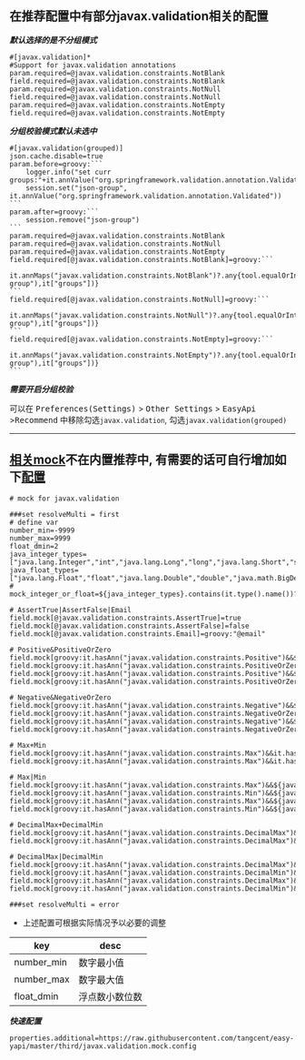 ## 在推荐配置中有部分javax.validation相关的配置

***默认选择的是不分组模式***

```properties
#[javax.validation]*
#Support for javax.validation annotations
param.required=@javax.validation.constraints.NotBlank
field.required=@javax.validation.constraints.NotBlank
param.required=@javax.validation.constraints.NotNull
field.required=@javax.validation.constraints.NotNull
param.required=@javax.validation.constraints.NotEmpty
field.required=@javax.validation.constraints.NotEmpty
```

***分组校验模式默认未选中***

``````properties
#[javax.validation(grouped)]
json.cache.disable=true
param.before=groovy:```
    logger.info("set curr groups:"+it.annValue("org.springframework.validation.annotation.Validated"))
    session.set("json-group", it.annValue("org.springframework.validation.annotation.Validated"))
```
param.after=groovy:```
    session.remove("json-group")
```
param.required=@javax.validation.constraints.NotBlank
param.required=@javax.validation.constraints.NotNull
param.required=@javax.validation.constraints.NotEmpty
field.required[@javax.validation.constraints.NotBlank]=groovy:```
    it.annMaps("javax.validation.constraints.NotBlank")?.any{tool.equalOrIntersect(session.get("json-group"),it["groups"])}
```
field.required[@javax.validation.constraints.NotNull]=groovy:```
    it.annMaps("javax.validation.constraints.NotNull")?.any{tool.equalOrIntersect(session.get("json-group"),it["groups"])}
```
field.required[@javax.validation.constraints.NotEmpty]=groovy:```
    it.annMaps("javax.validation.constraints.NotEmpty")?.any{tool.equalOrIntersect(session.get("json-group"),it["groups"])}
```
``````

***需要开启分组校验***

可以在 <kbd>Preferences(Settings)</kbd> > <kbd>Other Settings</kbd> > <kbd>EasyApi</kbd> ><kbd>Recommend</kbd> 中移除勾选`javax.validation`, 勾选`javax.validation(grouped)`

---

## [相关mock](https://github.com/tangcent/easy-yapi/blob/master/third/javax.validation.mock.config)不在内置推荐中, 有需要的话可自行增加如下[配置](/setting/index.html)

```properties
# mock for javax.validation

###set resolveMulti = first
# define var
number_min=-9999
number_max=9999
float_dmin=2
java_integer_types=["java.lang.Integer","int","java.lang.Long","long","java.lang.Short","short","java.math.BigInteger"]
java_float_types=["java.lang.Float","float","java.lang.Double","double","java.math.BigDecimal"]
# mock_integer_or_float=${java_integer_types}.contains(it.type().name())?"@integer":"@float"

# AssertTrue|AssertFalse|Email
field.mock[@javax.validation.constraints.AssertTrue]=true
field.mock[@javax.validation.constraints.AssertFalse]=false
field.mock[@javax.validation.constraints.Email]=groovy:"@email"

# Positive&PositiveOrZero
field.mock[groovy:it.hasAnn("javax.validation.constraints.Positive")&&${java_integer_types}.contains(it.jsonType().name())]=groovy:"@integer(1,${number_max})"
field.mock[groovy:it.hasAnn("javax.validation.constraints.PositiveOrZero")&&${java_integer_types}.contains(it.jsonType().name())]=groovy:"@integer(0,${number_max})"
field.mock[groovy:it.hasAnn("javax.validation.constraints.Positive")&&${java_float_types}.contains(it.jsonType().name())]=groovy:"@float(0.01,${number_max},${float_dmin})"
field.mock[groovy:it.hasAnn("javax.validation.constraints.PositiveOrZero")&&${java_float_types}.contains(it.jsonType().name())]=groovy:"@float(0,${number_max},${float_dmin})"

# Negative&NegativeOrZero
field.mock[groovy:it.hasAnn("javax.validation.constraints.Negative")&&${java_integer_types}.contains(it.jsonType().name())]=groovy:"@integer(${number_min},-1)"
field.mock[groovy:it.hasAnn("javax.validation.constraints.NegativeOrZero")&&${java_integer_types}.contains(it.jsonType().name())]=groovy:"@integer(${number_min},0)"
field.mock[groovy:it.hasAnn("javax.validation.constraints.Negative")&&${java_float_types}.contains(it.jsonType().name())]=groovy:"@float(${number_min},0.01,${float_dmin})"
field.mock[groovy:it.hasAnn("javax.validation.constraints.NegativeOrZero")&&${java_float_types}.contains(it.jsonType().name())]=groovy:"@float(${number_min},0,${float_dmin})"

# Max+Min
field.mock[groovy:it.hasAnn("javax.validation.constraints.Max")&&it.hasAnn("javax.validation.constraints.Min")&&${java_integer_types}.contains(it.jsonType().name())]=groovy:"@integer("+it.ann("javax.validation.constraints.Min")+","+it.ann("javax.validation.constraints.Max")+")"
field.mock[groovy:it.hasAnn("javax.validation.constraints.Max")&&it.hasAnn("javax.validation.constraints.Min")&&${java_float_types}.contains(it.jsonType().name())]=groovy:"@float("+it.ann("javax.validation.constraints.Min")+","+it.ann("javax.validation.constraints.Max")+",${float_dmin})"

# Max|Min
field.mock[groovy:it.hasAnn("javax.validation.constraints.Max")&&${java_integer_types}.contains(it.jsonType().name())]=groovy:"@integer(0,"+it.ann("javax.validation.constraints.Max")+")"
field.mock[groovy:it.hasAnn("javax.validation.constraints.Min")&&${java_integer_types}.contains(it.jsonType().name())]=groovy:"@integer("+it.ann("javax.validation.constraints.Min")+")"
field.mock[groovy:it.hasAnn("javax.validation.constraints.Max")&&${java_float_types}.contains(it.jsonType().name())]=groovy:"@float(0,"+it.ann("javax.validation.constraints.Max")+")"
field.mock[groovy:it.hasAnn("javax.validation.constraints.Min")&&${java_float_types}.contains(it.jsonType().name())]=groovy:"@float("+it.ann("javax.validation.constraints.Min")+")"

# DecimalMax+DecimalMin
field.mock[groovy:it.hasAnn("javax.validation.constraints.DecimalMax")&&it.hasAnn("javax.validation.constraints.DecimalMin")&&${java_integer_types}.contains(it.jsonType().name())]=groovy:"@integer("+it.ann("javax.validation.constraints.DecimalMin")+","+it.ann("javax.validation.constraints.DecimalMax")+")"
field.mock[groovy:it.hasAnn("javax.validation.constraints.DecimalMax")&&it.hasAnn("javax.validation.constraints.DecimalMin")&&${java_float_types}.contains(it.jsonType().name())]=groovy:"@float("+it.ann("javax.validation.constraints.DecimalMin")+","+it.ann("javax.validation.constraints.DecimalMax")+",${float_dmin})"

# DecimalMax|DecimalMin
field.mock[groovy:it.hasAnn("javax.validation.constraints.DecimalMax")&&${java_integer_types}.contains(it.jsonType().name())]=groovy:"@integer(0,"+it.ann("javax.validation.constraints.DecimalMax")+")"
field.mock[groovy:it.hasAnn("javax.validation.constraints.DecimalMin")&&${java_integer_types}.contains(it.jsonType().name())]=groovy:"@integer("+it.ann("javax.validation.constraints.DecimalMin")+")"
field.mock[groovy:it.hasAnn("javax.validation.constraints.DecimalMax")&&${java_float_types}.contains(it.jsonType().name())]=groovy:"@float(0,"+it.ann("javax.validation.constraints.DecimalMax")+",${float_dmin})"
field.mock[groovy:it.hasAnn("javax.validation.constraints.DecimalMin")&&${java_float_types}.contains(it.jsonType().name())]=groovy:"@float("+it.ann("javax.validation.constraints.DecimalMin")+",${float_dmin})"

###set resolveMulti = error
```

- 上述配置可根据实际情况予以必要的调整

| key | desc |
| --- | --- |
| number_min | 数字最小值 |
| number_max | 数字最大值 |
| float_dmin | 浮点数小数位数 |


***快速配置***

```properties
properties.additional=https://raw.githubusercontent.com/tangcent/easy-yapi/master/third/javax.validation.mock.config
```